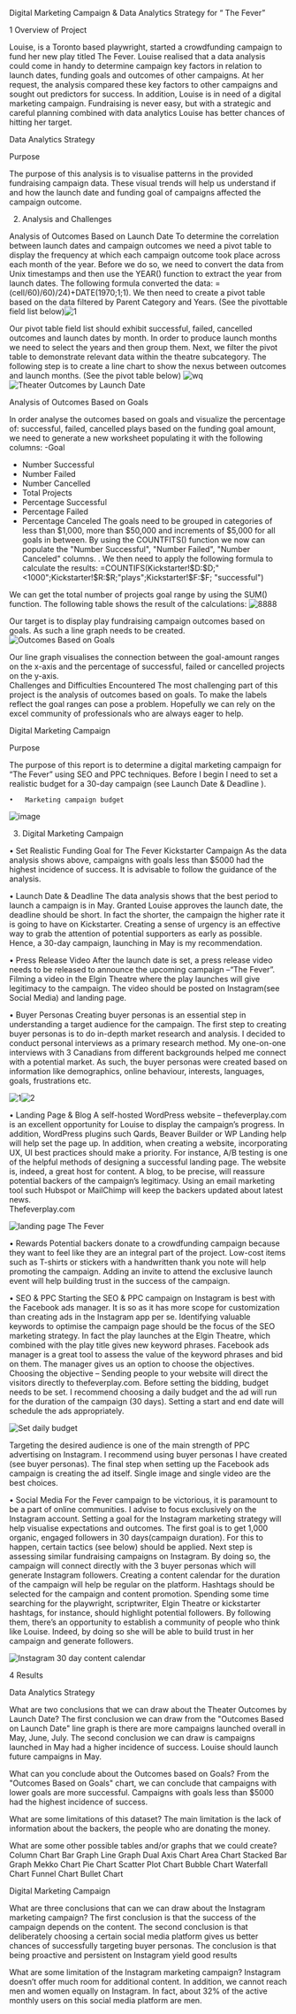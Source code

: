  Digital Marketing Campaign & Data Analytics Strategy for “ The Fever”
 
1 Overview of Project

Louise, is a Toronto based playwright, started a crowdfunding campaign to fund her new play titled The Fever. Louise realised that  a data analysis could come in handy to determine campaign key factors in relation to launch dates, funding goals and outcomes of other campaigns. At her request, the analysis compared these key factors to other campaigns and sought out predictors for success. In addition, Louise is in need of a digital marketing campaign. Fundraising is never easy, but with a strategic and careful planning combined with  data analytics Louise has better chances of hitting her target. 

Data Analytics Strategy

Purpose

The purpose of this analysis is to visualise patterns  in the provided fundraising campaign data. These visual trends will help us understand if and how the launch date and funding goal of campaigns affected the campaign outcome. 


2.   Analysis and Challenges

Analysis of Outcomes Based on Launch Date
To determine the correlation between launch dates and campaign  outcomes we need a pivot table to display the frequency at which each campaign outcome  took place across each month of the year.  Before we do so, we need to convert the data from Unix timestamps and then use the YEAR() function to extract the year from launch dates. The following formula converted the data: =(cell/60)/60)/24)+DATE(1970;1;1). 
We then need to create a pivot table based on the data filtered by Parent Category and Years. (See the pivottable field list below)![1](https://user-images.githubusercontent.com/96391154/148706337-49659532-b51e-4c27-ac7c-11cd838dd1c1.png)

 
Our pivot table field list should exhibit successful, failed, cancelled outcomes and launch dates by month. In order to produce launch months we need to  select the years and then group them. Next, we filter the pivot table to demonstrate relevant data within the theatre subcategory.  The following step is to create a line chart to show the nexus between outcomes and launch months. (See  the pivot table below)
 ![wq](https://user-images.githubusercontent.com/96391154/148706352-77ee27c2-df10-4bd6-bea5-4dbbbcf99826.png)
![Theater Outcomes by Launch Date](https://user-images.githubusercontent.com/96391154/148706365-015186ea-2a3a-4f71-a7c3-85b96d41cf32.png)

 Analysis of Outcomes Based on Goals
 
In order analyse the outcomes based on goals  and visualize the percentage of: successful, failed, cancelled plays based on the funding goal amount, we need to generate a new worksheet populating it with the  following columns: 
-Goal
- Number Successful
- Number Failed
- Number Cancelled
- Total Projects
- Percentage Successful
- Percentage Failed
- Percentage Canceled
The goals need to be grouped in categories of less than $1,000, more than $50,000 and increments of $5,000 for all goals in between. By using the COUNTFITS() function we now can populate the "Number Successful", "Number Failed", "Number Canceled" columns.  .  We then need to apply the following formula to calculate the results:
=COUNTIFS(Kickstarter!$D:$D;"<1000";Kickstarter!$R:$R;"plays";Kickstarter!$F:$F; "successful")

We can get the total number of projects goal range by using the SUM() function. 
The following table shows the result of the calculations:
 ![8888](https://user-images.githubusercontent.com/96391154/148706393-92f99cfb-aab3-4e87-9228-66d54534160c.png)


 Our target is to display play fundraising campaign outcomes based on goals. As such a line graph needs to be created. ![Outcomes Based on Goals](https://user-images.githubusercontent.com/96391154/148706399-dbfd7cd0-0ede-4cec-9a85-e10f017a7497.png)

Our line graph visualises the connection between the goal-amount ranges on the x-axis and the percentage of successful, failed or cancelled projects on the y-axis.  
Challenges and Difficulties Encountered
The most challenging part of this project is the analysis of  outcomes based on goals. To  make the labels reflect the goal ranges can pose a problem. Hopefully we can  rely on the excel community of professionals who are always eager to help. 


 Digital Marketing Campaign 
    
 Purpose
    
 The purpose of this report is to determine a digital marketing campaign for “The Fever” using SEO and PPC techniques. Before I begin I need to set a realistic budget for a 30-day campaign (see Launch Date & Deadline ).  
    
    •	Marketing campaign budget
![image](https://user-images.githubusercontent.com/96391154/154591415-c9abe22c-5d75-4721-b13e-26c5360c36e1.png)



3. Digital Marketing Campaign


•	Set Realistic Funding Goal for The Fever Kickstarter Campaign
As the data analysis shows above, campaigns with goals less than $5000 had the highest incidence of success.  It is advisable to follow the guidance of the analysis.

•	Launch Date & Deadline
The data analysis shows that the best period to launch a campaign is in May. Granted Louise approves the launch date, the deadline should be short. In fact the shorter, the campaign the higher rate it is going to have on Kickstarter. Creating a sense of urgency is an effective way to grab the attention of potential supporters as early as possible. Hence, a 30-day campaign,  launching in May is my recommendation.

•	Press Release Video
After the launch date is set, a press release video needs to be released to announce the upcoming campaign –“The Fever”.  Filming a video in the  Elgin Theatre where the play  launches will give legitimacy to the campaign.  The video should be posted on Instagram(see Social Media) and  landing page.

•	Buyer Personas
Creating buyer personas is an essential step in understanding a target audience for the campaign. The first step to creating buyer personas is to do in-depth market research and analysis. I decided to conduct personal interviews as a primary research method. My one-on-one interviews with 3 Canadians from different backgrounds helped me connect with a potential market.  As such, the buyer personas were created based on information like demographics, online behaviour, interests, languages, goals, frustrations etc. 


![1](https://user-images.githubusercontent.com/96391154/154591794-ebeee172-d4f8-41eb-9d01-fc9cb189af75.png)![2](https://user-images.githubusercontent.com/96391154/154591809-96aa5ae7-b3a9-42c5-9f74-519c7879cea9.png)



•	Landing Page & Blog
A self-hosted WordPress website – thefeverplay.com is an excellent opportunity for Louise to display the campaign’s progress. In addition,  WordPress plugins such Qards, Beaver Builder or WP Landing help will help set the page up. In addition, when creating a website, incorporating UX, UI best practices should make a priority. For instance, A/B testing  is one of the helpful methods of designing a successful landing page. The website is, indeed,  a great host for content. A blog, to be precise, will reassure potential backers of the campaign’s legitimacy.  Using an email marketing tool such Hubspot or MailChimp  will keep the backers updated about latest news.  
Thefeverplay.com

![landing page The Fever](https://user-images.githubusercontent.com/96391154/154591890-ed71c0a3-97b8-4b13-b90b-cdb2ee5807e7.png)



•	Rewards
Potential backers donate to a crowdfunding campaign because they want to feel like they are an integral part of the project. Low-cost items such as T-shirts or stickers with a handwritten thank you note will help promoting the campaign. Adding an invite to attend the exclusive launch event  will help building trust in the success of the campaign.


•	SEO & PPC
Starting the SEO & PPC campaign on Instagram is best   with the Facebook ads manager.  It is so as it has more scope for customization than creating ads in the  Instagram app per se.  Identifying valuable keywords to optimise the campaign page should be the focus of the SEO marketing strategy.  In fact the play launches at the Elgin Theatre, which combined with the play title gives new keyword phrases.  Facebook ads manager  is a great tool to assess the value of the keyword phrases and bid on them.  The manager gives us an option to choose the objectives. Choosing the objective – Sending people to your website will direct the visitors directly to thefeverplay.com. Before setting the bidding, budget needs to be set. I recommend choosing a daily budget  and the ad will run for the duration of the campaign (30 days).  Setting a start and end date will schedule the ads appropriately. 


![Set daily budget](https://user-images.githubusercontent.com/96391154/154591986-f1d53189-c2a7-4074-ac1f-e1b9c64cb708.png)


Targeting the desired audience is one of the main strength of PPC advertising on Instagram. I recommend using buyer personas I have created (see buyer personas). The final step when setting up the Facebook ads campaign is creating the ad itself. Single image and single video are the best choices. 


•	Social Media
For the Fever campaign to be victorious, it is paramount to be a part of online communities.  I advise to focus exclusively on the Instagram account.  Setting a goal for the Instagram marketing strategy will help visualise expectations and  outcomes.  The first goal is to get 1,000 organic, engaged followers in 30 days(campaign duration). For this to happen, certain  tactics (see below) should be applied. Next step is assessing similar fundraising campaigns on Instagram.   By doing so, the campaign will connect directly with the 3  buyer personas which will generate  Instagram followers. 
Creating a content calendar for the duration of the campaign will help be regular on the platform. Hashtags should be selected for  the campaign and content promotion.  Spending some time searching for the playwright, scriptwriter, Elgin Theatre or kickstarter hashtags, for instance, should highlight potential followers. By following them, there’s an opportunity to establish a community of people who think like Louise. Indeed, by doing so she will be able to build trust in her campaign and generate followers.



![Instagram 30 day content calendar](https://user-images.githubusercontent.com/96391154/154592049-90b0d459-33b8-43ca-b753-b428e087a84d.png)


 
    
    



 4   Results
 
 Data Analytics Strategy
 
What are two conclusions that we can draw about the Theater Outcomes by Launch Date?
The first conclusion we can draw from the "Outcomes Based on Launch Date" line graph is there are more campaigns launched overall in May, June, July. The second conclusion we can draw is campaigns launched in May had a higher incidence of success. Louise should launch future campaigns in May.

What can you conclude about the Outcomes based on Goals?
From the "Outcomes Based on Goals" chart, we can conclude that campaigns with lower goals are more successful. Campaigns with goals less than $5000 had the highest incidence of success.

What are some limitations of this dataset?
The main limitation is the lack of  information about the backers, the people who are  donating the money. 

What are some other possible tables and/or graphs that we could create?
Column Chart
Bar Graph
Line Graph
Dual Axis Chart
Area Chart
Stacked Bar Graph
Mekko Chart
Pie Chart
Scatter Plot Chart
Bubble Chart
Waterfall Chart
Funnel Chart
Bullet Chart


Digital Marketing Campaign 


 What are three conclusions that can we can draw about the Instagram marketing campaign? 
The first conclusion is that the success of the campaign depends on the content.  The second conclusion is that deliberately choosing a certain social media platform gives us better chances of successfully targeting buyer personas. The conclusion is that being proactive and persistent on Instagram yield good results 

What are some limitation of the Instagram marketing campaign?
Instagram doesn’t offer much room for additional content. In addition,  we cannot reach men and women equally on Instagram. In fact, about 32% of the active monthly users on this social media platform are men.



